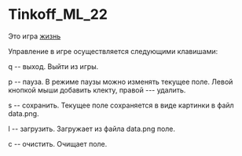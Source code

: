 # Tinkoff_ML_22

Это игра [жизнь](https://ru.wikipedia.org/wiki/Игра_«Жизнь»)

Управление в игре осуществляется следующими клавишами:

q -- выход. Выйти из игры.

p -- пауза. В режиме паузы можно изменять текущее поле. Левой кнопкой мыши добавить клекту, правой --- удалить.

s -- сохранить. Текущее поле сохраняется в виде картинки в файл data.png.

l -- загрузить. Загружает из файла data.png поле.

с -- очистить. Очищает поле.
